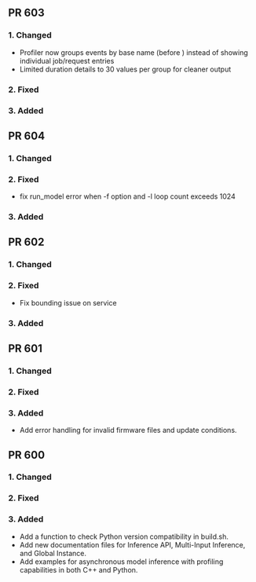 ## PR 603
### 1. Changed
- Profiler now groups events by base name (before ) instead of showing individual job/request entries
- Limited duration details to 30 values per group for cleaner output
### 2. Fixed
### 3. Added
## PR 604
### 1. Changed
### 2. Fixed
- fix run_model error when -f option and -l loop count exceeds 1024
### 3. Added
## PR 602
### 1. Changed
### 2. Fixed
- Fix bounding issue on service
### 3. Added
## PR 601
### 1. Changed
### 2. Fixed
### 3. Added
- Add error handling for invalid firmware files and update conditions.
## PR 600
### 1. Changed
### 2. Fixed
### 3. Added
- Add a function to check Python version compatibility in build.sh.
- Add new documentation files for Inference API, Multi-Input Inference, and Global Instance.
- Add examples for asynchronous model inference with profiling capabilities in both C++ and Python.

